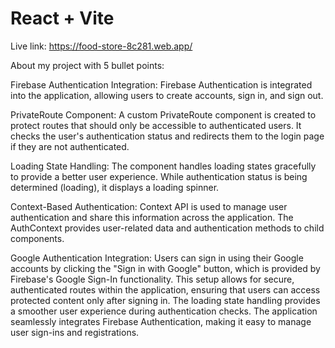 # React + Vite

Live link: https://food-store-8c281.web.app/

About my project with 5 bullet points:

Firebase Authentication Integration:
Firebase Authentication is integrated into the application, allowing users to create accounts, sign in, and sign out.

PrivateRoute Component:
A custom PrivateRoute component is created to protect routes that should only be accessible to authenticated users.
It checks the user's authentication status and redirects them to the login page if they are not authenticated.

Loading State Handling:
The component handles loading states gracefully to provide a better user experience.
While authentication status is being determined (loading), it displays a loading spinner.

Context-Based Authentication:
Context API is used to manage user authentication and share this information across the application.
The AuthContext provides user-related data and authentication methods to child components.

Google Authentication Integration:
Users can sign in using their Google accounts by clicking the "Sign in with Google" button, which is provided by Firebase's Google Sign-In functionality.
This setup allows for secure, authenticated routes within the application, ensuring that users can access protected content only after signing in. The loading state handling provides a smoother user experience during authentication checks. The application seamlessly integrates Firebase Authentication, making it easy to manage user sign-ins and registrations.





